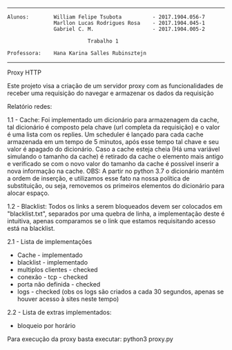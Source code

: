  ------------------------------------------------------------------------------------------
    Alunos:        William Felipe Tsubota          - 2017.1904.056-7
                   Marllon Lucas Rodrigues Rosa    - 2017.1904.045-1
                   Gabriel C. M.                   - 2017.1904.005-2
                               
                              Trabalho 1
    
    Professora:    Hana Karina Salles Rubinsztejn
------------------------------------------------------------------------------------------

Proxy HTTP

Este projeto visa a criação de um servidor proxy com as funcionalidades de receber uma requisição
do navegar e armazenar os dados da requisição

Relatório redes:

1.1 - Cache: Foi implementado um dicionário para armazenagem da cache, tal dicionário é composto pela chave (url completa da requisição) e o valor é uma lista com os replies. Um scheduler é lançado para cada cache armazenada em um tempo de 5 minutos, após esse tempo tal chave e seu valor é apagado do dicionário. Caso a cache esteja cheia (Há uma variável simulando o tamanho da cache) é retirado da cache o elemento mais antigo e verificado se com o novo valor do tamanho da cache é possível inserir a nova informação na cache. OBS: A partir no python 3.7 o dicionário mantém a ordem de inserção, e utilizamos esse fato na nossa política de substituição, ou seja, removemos os primeiros elementos do dicionário para alocar espaço.

1.2 - Blacklist: Todos os links a serem bloqueados devem ser colocados em "blacklist.txt", separados por uma quebra de linha, a implementação deste é intuitiva, apenas comparamos se o link que estamos requisitando acesso está na blacklist.

2.1 - Lista de implementações
* Cache - implementado
* blacklist - implementado
* multiplos clientes - checked
* conexão - tcp - checked
* porta não definida - checked
* logs - checked (obs os logs são criados a cada 30 segundos, apenas se houver acesso à sites neste tempo)

2.2 - Lista de extras implementados:
* bloqueio por horário

Para execução da proxy basta executar: python3 proxy.py
